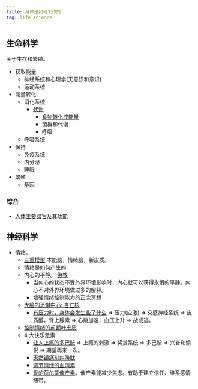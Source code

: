 ```yaml
---
title: 身体是如何工作的
tag: life science
---
```


## 生命科学
关于生存和繁殖。

* 获取能量
  * 神经系统和心理学(无意识和意识)
  * 运动系统
* 能量转化
  * 消化系统
    * [代谢](../m/metabolism.md)
      * [食物转化成能量](../f/food-to-energy.md)
      * 菌群和代谢
      * 呼吸
  * 呼吸系统
* 保持
  * 免疫系统
  * 内分泌
  * 睡眠
* 繁殖
  * [基因](../g/gene.md)


### 综合
* [人体主要器官及其功能](../o/organ.md)

## 神经科学
* 情绪。
  * [三重模型](../t/triune-brain.md) 本能脑，情绪脑，新皮质。
  * 情绪是如何产生的
  * 内心的平静。 [佛教](../b/buddhism.md)
    * 当内心的状态不受外界环境影响时，内心就可以获得永恒的平静。内心不对外界环境做过多的解释。
    * 增强情绪控制能力的正念冥想
  * [大脑的恐惧中心: 杏仁核](../a/amygdala.md)
    * [有压力时，身体会发生些了什么](../f/feel-stressed-what-happened.md) => 压力(应激) => 交感神经系统 => 皮质醇，肾上腺素 => 心跳加速，血压上升 => 战或逃。
  * [控制情绪的前额叶皮质](../p/prefrontal-cortex.md)
  * 4 大快乐激素:
    * [让人上瘾的多巴胺](../a/addictive-dopamine.md) =>  上瘾的刺激 => 奖赏系统 => 多巴胺 => 兴奋和愉悦 => 期望再来一次。
    * [天然镇痛剂内啡肽](../e/endorphins.md)
    * [调节情绪的血清素](../s/serotonin-for-mood-regulation.md)
    * [爱的荷尔蒙催产素](https://www.bbc.com/ukchina/simp/vert-earth-47787682)。催产素能减少焦虑。有助于建立信任、维系感情纽带。


